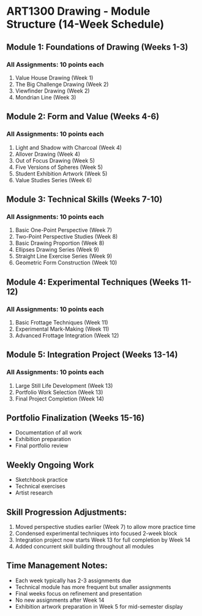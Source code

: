 # ART1300 Drawing - Module Structure (14-Week Schedule)

## Module 1: Foundations of Drawing (Weeks 1-3)
### All Assignments: 10 points each
1. Value House Drawing (Week 1)
2. The Big Challenge Drawing (Week 2)
3. Viewfinder Drawing (Week 2)
4. Mondrian Line (Week 3)

## Module 2: Form and Value (Weeks 4-6)
### All Assignments: 10 points each
1. Light and Shadow with Charcoal (Week 4)
2. Allover Drawing (Week 4)
3. Out of Focus Drawing (Week 5)
4. Five Versions of Spheres (Week 5)
5. Student Exhibition Artwork (Week 5)
6. Value Studies Series (Week 6)

## Module 3: Technical Skills (Weeks 7-10)
### All Assignments: 10 points each
1. Basic One-Point Perspective (Week 7)
2. Two-Point Perspective Studies (Week 8)
3. Basic Drawing Proportion (Week 8)
4. Ellipses Drawing Series (Week 9)
5. Straight Line Exercise Series (Week 9)
6. Geometric Form Construction (Week 10)

## Module 4: Experimental Techniques (Weeks 11-12)
### All Assignments: 10 points each
1. Basic Frottage Techniques (Week 11)
2. Experimental Mark-Making (Week 11)
3. Advanced Frottage Integration (Week 12)

## Module 5: Integration Project (Weeks 13-14)
### All Assignments: 10 points each
1. Large Still Life Development (Week 13)
2. Portfolio Work Selection (Week 13)
3. Final Project Completion (Week 14)

## Portfolio Finalization (Weeks 15-16)
- Documentation of all work
- Exhibition preparation
- Final portfolio review

## Weekly Ongoing Work
- Sketchbook practice
- Technical exercises
- Artist research

## Skill Progression Adjustments:
1. Moved perspective studies earlier (Week 7) to allow more practice time
2. Condensed experimental techniques into focused 2-week block
3. Integration project now starts Week 13 for full completion by Week 14
4. Added concurrent skill building throughout all modules

## Time Management Notes:
- Each week typically has 2-3 assignments due
- Technical module has more frequent but smaller assignments
- Final weeks focus on refinement and presentation
- No new assignments after Week 14
- Exhibition artwork preparation in Week 5 for mid-semester display